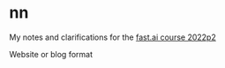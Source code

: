 # nn

My notes and clarifications for the [fast.ai course 2022p2](https://github.com/fastai/course22p2)

Website or blog format
